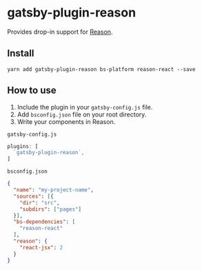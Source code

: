 # gatsby-plugin-reason
Provides drop-in support for [Reason](https://reasonml.github.io/).

## Install
`yarn add gatsby-plugin-reason bs-platform reason-react --save`

## How to use
1. Include the plugin in your `gatsby-config.js` file.
2. Add `bsconfig.json` file on your root directory.
3. Write your components in Reason.

`gatsby-config.js`
```javascript
plugins: [
  `gatsby-plugin-reason`,
]
```

`bsconfig.json`
```json
{
  "name": "my-project-name",
  "sources": [{
    "dir": "src",
    "subdirs": ["pages"]
  }],
  "bs-dependencies": [
    "reason-react"
  ],
  "reason": {
    "react-jsx": 2
  }
}

```
